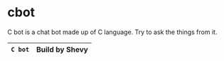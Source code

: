 # cbot

C bot is a chat bot made up of C language. Try to ask the things from it.


|`C bot`| Build by Shevy|
| ------|---------------|
